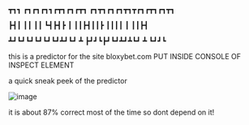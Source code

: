 
┳┓┓ ┏┓┏┓┏┓┓┏┳┓┏┓┏┳┓  ┏┓┳┓┏┓┏┓┳┓┳┏┓┏┳┓┏┓┳┓

┣┫┃ ┃┃ ┃┃ ┗┫┣┫┣  ┃   ┃┃┣┫┃┃┣ ┃┃┃┃  ┃ ┃┃┣┫

┻┛┗┛┗┛┗┛┗┛┗┛┻┛┗┛ ┻   ┣┛┛┗┣┛┗┛┻┛┻┗┛ ┻ ┗┛┛┗
                                         


this is a predictor for the site bloxybet.com
PUT INSIDE CONSOLE OF INSPECT ELEMENT

a quick sneak peek of the predictor

![image](https://github.com/user-attachments/assets/e6b96bb3-5617-4062-91fd-bf6f122df366)

it is about 87% correct most of the time so dont depend on it!
